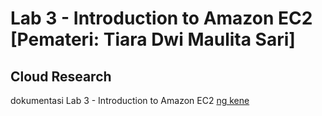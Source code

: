 # Lab 3 - Introduction to Amazon EC2 [Pemateri: Tiara Dwi Maulita Sari]
## Cloud Research
dokumentasi Lab 3 - Introduction to Amazon EC2 [ng kene](https://docs.google.com/document/d/12uUP5b24sYQasQsIwWqSXacTM8OD6GgEHi2vF5Y_Gd8/edit?usp=drive_link)
